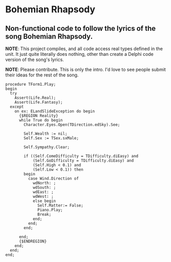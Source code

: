 # Bohemian Rhapsody

## Non-functional code to follow the lyrics of the song Bohemian Rhapsody.

**NOTE**: This project compiles, and all code access real types defined in the unit. It just quite literally does nothing, other than create a Delphi code version of the song's lyrics.

**NOTE**: Please contribute. This is only the intro. I'd love to see people submit their ideas for the rest of the song. 

    procedure TForm1.Play;
    begin
      try
        Assert(Life.Real);
        Assert(Life.Fantasy);
      except
        on ex: ELandSlideException do begin
          {$REGION Reality}
          while True do begin
            Character.Eyes.Open(TDirection.edSky).See;

            Self.Wealth := nil;
            Self.Sex := TSex.sxMale;

            Self.Sympathy.Clear;

            if ((Self.ComeDifficulty = TDifficulty.diEasy) and
                (Self.GoDifficulty = TDifficulty.diEasy) and
                (Self.High < 0.1) and
                (Self.Low < 0.1)) then
            begin
              case Wind.Direction of
                wdNorth: ;
                wdSouth: ;
                wdEast: ;
                wdWest: ;
                else begin
                  Self.Matter:= False;
                  Piano.Play;
                  Break;
                end;
              end;
            end;

          end;
          {$ENDREGION}
        end;
      end;
    end;
    
